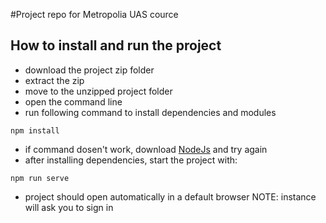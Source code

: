 #Project repo for Metropolia UAS cource

## How to install and run the project

* download the project zip folder
* extract the zip
* move to the unzipped project folder
* open the command line
* run following command to install dependencies and modules

~~~
npm install
~~~

* if command dosen't work, download [NodeJs](nodejs.org) and try again
* after installing dependencies, start the project with:

~~~
npm run serve
~~~

* project should open automatically in a default browser
NOTE: instance will ask you to sign in
